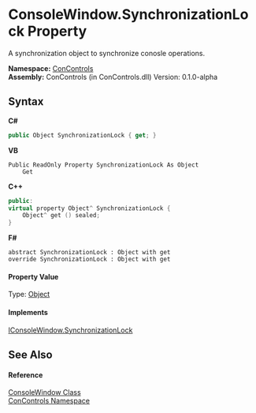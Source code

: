 # ConsoleWindow.SynchronizationLock Property 
 

A synchronization object to synchronize conosle operations.

**Namespace:**&nbsp;<a href="a4c6913a-7590-84ec-79ea-d303d13ccc28">ConControls</a><br />**Assembly:**&nbsp;ConControls (in ConControls.dll) Version: 0.1.0-alpha

## Syntax

**C#**<br />
``` C#
public Object SynchronizationLock { get; }
```

**VB**<br />
``` VB
Public ReadOnly Property SynchronizationLock As Object
	Get
```

**C++**<br />
``` C++
public:
virtual property Object^ SynchronizationLock {
	Object^ get () sealed;
}
```

**F#**<br />
``` F#
abstract SynchronizationLock : Object with get
override SynchronizationLock : Object with get
```


#### Property Value
Type: <a href="https://docs.microsoft.com/dotnet/api/system.object" target="_blank">Object</a>

#### Implements
<a href="fbd78c82-c7bc-f5ba-9f48-8969648fb550">IConsoleWindow.SynchronizationLock</a><br />

## See Also


#### Reference
<a href="b4bd6488-a19e-e25f-52b4-8df0ae66ee5c">ConsoleWindow Class</a><br /><a href="a4c6913a-7590-84ec-79ea-d303d13ccc28">ConControls Namespace</a><br />